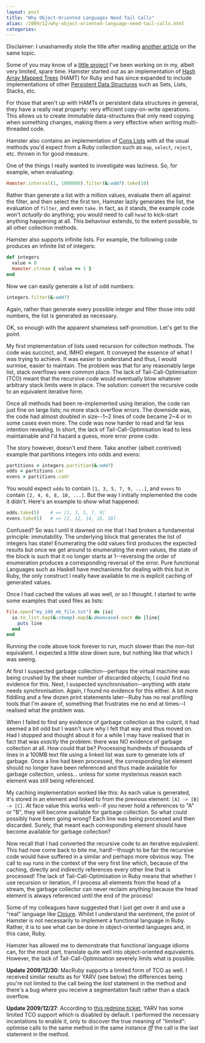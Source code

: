 ```yaml
---
layout: post
title: "Why Object-Oriented Languages Need Tail Calls"
alias: /2009/12/why-object-oriented-language-need-tail-calls.html
categories:
---
```

Disclaimer: I unashamedly stole the title after reading [another article](http://projectfortress.sun.com/Projects/Community/blog/ObjectOrientedTailRecursion) on the same topic.

Some of you may know of a [little project](http://github.com/harukizaemon/hamster) I've been working on in my, albeit very limited, spare time. Hamster started out as an implementation of [Hash Array Mapped Trees](http://lamp.epfl.ch/papers/idealhashtrees.pdf) (HAMT) for Ruby and has since expanded to include implementations of other [Persistent Data Structures](http://en.wikipedia.org/wiki/Persistent_data_structure) such as Sets, Lists, Stacks, etc.

For those that aren't up with HAMTs or persistent data structures in general, they have a really neat property: very efficient copy-on-write operations. This allows us to create immutable data-structures that only need copying when something changes, making them a very effective when writing multi-threaded code.

Hamster also contains an implementation of [Cons Lists](http://en.wikipedia.org/wiki/Cons) with all the usual methods you'd expect from a Ruby collection such as `map`, `select`, `reject`, etc. thrown in for good measure.

One of the things I really wanted to investigate was laziness. So, for example, when evaluating:

``` ruby
Hamster.interval(1, 1000000).filter(&:odd?).take(10)
```

Rather than generate a list with a million values, evaluate them all against the filter, and then select the first ten, Hamster lazily generates the list, the evaluation of `filter`, and even `take`. In fact, as it stands, the example code won't _actually_ do anything; you would need to call `head` to kick-start anything happening at all. This behaviour extends, to the extent possible, to all other collection methods.

Hamster also supports infinite lists. For example, the following code produces an infinite list of integers:

``` ruby
def integers
  value = 0
  Hamster.stream { value += 1 }
end
```

Now we can easily generate a list of odd numbers:

``` ruby
integers.filter(&:odd?)
```

Again, rather than generate every possible integer and filter those into odd numbers, the list is generated as necessary.

OK, so enough with the apparent shameless self-promotion. Let's get to the point.

My first implementation of lists used recursion for collection methods. The code was succinct, and, IMHO elegant. It conveyed the essence of what I was trying to achieve. It was easier to understand and thus, I would surmise, easier to maintain. The problem was that for any reasonably large list, stack overflows were common place. The lack of Tail-Call-Optimisation (TCO) meant that the recursive code would eventually blow whatever arbitrary stack limits were in place. The solution: convert the recursive code to an equivalent iterative form.

Once all methods had been re-implemented using iteration, the code ran just fine on large lists; no more stack overflow errors. The downside was, the code had almost doubled in size--1~2 lines of code became 2~4 or in some cases even more. The code was now harder to read and far less intention revealing. In short, the lack of Tail-Call-Optimisation lead to less maintainable and I'd hazard a guess, more error prone code.

The story however, doesn't end there. Take another (albeit contrived) example that partitions integers into odds and evens:

``` ruby
partitions = integers.partition(&:odd?)
odds = partitions.car
evens = partitions.cadr
```

You would expect `odds` to contain `[1, 3, 5, 7, 9, ...]`, and `evens` to contain `[2, 4, 6, 8, 10, ...]`. But the way I initially implemented the code it didn't. Here's an example to show what happened:

``` ruby
odds.take(5)    # => [1, 3, 5, 7, 9]
evens.take(5)   # => [2, 12, 14, 16, 18]
```

Confused? So was I until it dawned on me that I had broken a fundamental principle: immutability. The underlying block that generates the list of integers has state! Enumerating the odd values first produces the expected results but once we get around to enumerating the even values, the state of the block is such that it no longer starts at 1--reversing the order of enumeration produces a corresponding reversal of the error. Pure functional Languages such as Haskell have mechanisms for dealing with this but in Ruby, the only construct I really have available to me is explicit caching of generated values.

Once I had cached the values all was well, or so I thought. I started to write some examples that used files as lists:

``` ruby
File.open("my_100_mb_file.txt") do |io|
  io.to_list.map(&:chomp).map(&:downcase).each do |line|
    puts line
  end
end
```

Running the code above took forever to run, much slower than the non-list equivalent. I expected a little slow down sure, but nothing like that which I was seeing.

At first I suspected garbage collection--perhaps the virtual machine was being crushed by the sheer number of discarded objects; I could find no evidence for this. Next, I suspected synchronisation--anything with state needs synchronisation. Again, I found no evidence for this either. A bit more fiddling and a few dozen print statements later--Ruby has no real profiling tools that I'm aware of, something that frustrates me no end at times--I realised what the problem was.

When I failed to find any evidence of garbage collection as the culprit, it had seemed a bit odd but I wasn't sure why I felt that way and thus moved on. Had I stopped and thought about it for a while I may have realised that in fact that was _exactly_ the problem: there was NO evidence of garbage collection at all. How could that be? Processing hundreds of thousands of lines in a 100MB text file using a linked list was sure to generate lots of garbage. Once a line had been processed, the corresponding list element should no longer have been referenced and thus made available for garbage collection, unless... unless for some mysterious reason each element was still being referenced.

My caching implementation worked like this: As each value is generated, it's stored in an element and linked to from the previous element: `[A] -> [B] -> [C]`. At face value this works well--if you never hold a references to "A" or "B", they will become available for garbage collection. So what could possibly have been going wrong? Each line was being processed and then discarded. Surely, that meant each corresponding element should have become available for garbage collection?

Now recall that I had converted the recursive code to an iterative equivalent. This had now come back to bite me, hard!--though to be fair the recursive code would have suffered in a similar and perhaps more obvious way. The call to `map` runs in the context of the very first line which, because of the caching, directly and indirectly references every other line that is processed! The lack of Tail-Call-Optimisation in Ruby means that whether I use recursion or iteration, if I process all elements from the head of a stream, the garbage collector can never reclaim anything because the head element is always referenced until the end of the process!

Some of my colleagues have suggested that I just get over it and use a "real" language like [Clojure](http://clojure.org/). Whilst I understand the sentiment, the point of Hamster is not necessarily to implement a functional language in Ruby. Rather, it is to see what can be done in object-oriented languages and, in this case, Ruby.

Hamster has allowed me to demonstrate that functional language idioms can, for the most part, translate quite well into object-oriented equivalents. However, the lack of Tail-Call-Optimisation severely limits what is possible.

**Update 2009/12/30**: MacRuby supports a limited form of TCO as well. I received similar results as for YARV (see below) the differences being you're not limited to the call being the _last_ statement in the method and there's a bug where you receive a segmentation fault rather than a stack overflow.

**Update 2009/12/27**: According to [this redmine ticket](http://redmine.ruby-lang.org/issues/show/1256), YARV has some limited TCO support which is disabled by default. I performed the necessary incantations to enable it, only to discover the true meaning of "limited": optimise calls to the same method in the same instance _iff_ the call is the last statement in the method.
